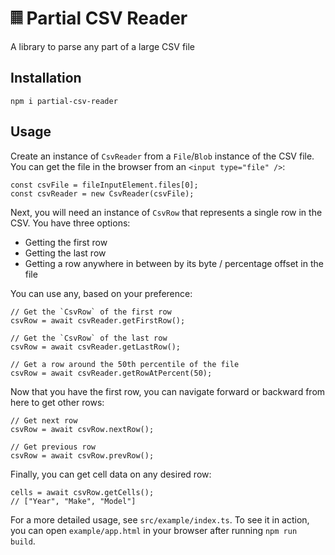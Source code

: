 # 𝄜 Partial CSV Reader
A library to parse any part of a large CSV file

## Installation

    npm i partial-csv-reader

## Usage

Create an instance of `CsvReader` from a `File`/`Blob` instance of the CSV file. You can get the file in the browser from an `<input type="file" />`:

    const csvFile = fileInputElement.files[0];
    const csvReader = new CsvReader(csvFile);


Next, you will need an instance of `CsvRow` that represents a single row in the CSV. You have three options:
- Getting the first row
- Getting the last row
- Getting a row anywhere in between by its byte / percentage offset in the file

You can use any, based on your preference:

    // Get the `CsvRow` of the first row
    csvRow = await csvReader.getFirstRow();

    // Get the `CsvRow` of the last row
    csvRow = await csvReader.getLastRow();

    // Get a row around the 50th percentile of the file
    csvRow = await csvReader.getRowAtPercent(50);

Now that you have the first row, you can navigate forward or backward from here to get other rows:

    // Get next row
    csvRow = await csvRow.nextRow();

    // Get previous row
    csvRow = await csvRow.prevRow();

Finally, you can get cell data on any desired row:

    cells = await csvRow.getCells();
    // ["Year", "Make", "Model"]

For a more detailed usage, see `src/example/index.ts`. To see it in action, you can open `example/app.html` in your browser after running `npm run build`.
